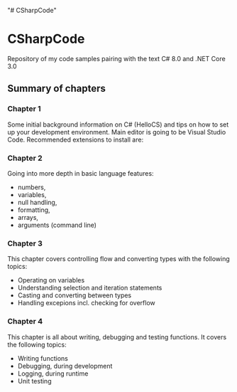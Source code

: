 "# CSharpCode" 
# CSharpCode
Repository of my code samples pairing with the text C# 8.0 and .NET Core 3.0

## Summary of chapters
### Chapter 1
Some initial background information on C# (HelloCS) and tips on how to set up your development environment.
Main editor is going to be Visual Studio Code. 
Recommended extensions to install are:
### Chapter 2
Going into more depth in basic language features:
- numbers, 
- variables, 
- null handling, 
- formatting, 
- arrays, 
- arguments (command line)
### Chapter 3
This chapter covers controlling flow and converting types with the following topics:
- Operating on variables
- Understanding selection and iteration statements
- Casting and converting between types
- Handling excepions incl. checking for overflow
### Chapter 4
This chapter is all about writing, debugging and testing functions. It covers the following topics:
- Writing functions
- Debugging, during development
- Logging, during runtime
- Unit testing

